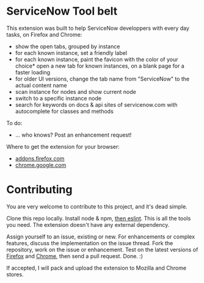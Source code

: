 # ServiceNow Tool belt

This extension was built to help ServiceNow developpers with every day tasks, on Firefox and Chrome:
* show the open tabs, grouped by instance
* for each known instance, set a friendly label 
* for each known instance, paint the favicon with the color of your choice* open a new tab for known instances, on a blank page for a faster loading
* for older UI versions, change the tab name from "ServiceNow" to the actual content name
* scan instance for nodes and show current node
* switch to a specific instance node
* search for keywords on docs & api sites of servicenow.com with autocomplete for classes and methods

To do:
* ... who knows? Post an enhancement request! 

Where to get the extension for your browser:
* [addons.firefox.com](https://addons.mozilla.org/fr/firefox/addon/snow-tool-belt/)
* [chrome.google.com](https://chrome.google.com/webstore/detail/servicenow-tool-belt/jflcifhpkilfaomlnikfaaccmpidkmln)


# Contributing

You are very welcome to contribute to this project, and it's dead simple.

Clone this repo locally.
Install node & npm, [then eslint](https://eslint.org/docs/user-guide/getting-started).
This is all the tools you need. The extension doesn't have any external dependency.

Assign yourself to an issue, existing or new.
For enhancements or complex features, discuss the implementation on the issue thread.
Fork the repository, work on the issue or enhancement. Test on the latest versions of [Firefox](https://developer.mozilla.org/en-US/Add-ons/WebExtensions/Temporary_Installation_in_Firefox) and [Chrome](https://developer.chrome.com/extensions/getstarted#unpacked), then send a pull request.
Done. :)

If accepted, I will pack and upload the extension to Mozilla and Chrome stores.

